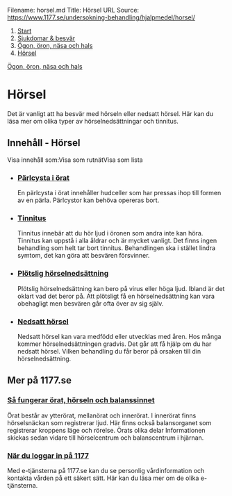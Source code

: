 Filename: horsel.md
Title: Hörsel
URL Source: https://www.1177.se/undersokning-behandling/hjalpmedel/horsel/

1.  [Start](https://www.1177.se/)
2.  [Sjukdomar & besvär](https://www.1177.se/sjukdomar--besvar/)
3.  [Ögon, öron, näsa och hals](https://www.1177.se/sjukdomar--besvar/ogon-oron-nasa-och-hals/)
4.  [Hörsel](https://www.1177.se/sjukdomar--besvar/ogon-oron-nasa-och-hals/horsel/)

[Ögon, öron, näsa och hals](https://www.1177.se/sjukdomar--besvar/ogon-oron-nasa-och-hals/)

Hörsel
======

Det är vanligt att ha besvär med hörseln eller nedsatt hörsel. Här kan du läsa mer om olika typer av hörselnedsättningar och tinnitus.

Innehåll - Hörsel
-----------------

Visa innehåll som:Visa som rutnätVisa som lista

*   ### [Pärlcysta i örat](https://www.1177.se/sjukdomar--besvar/ogon-oron-nasa-och-hals/horsel/parlcysta-i-orat/)
    
    En pärlcysta i örat innehåller hudceller som har pressas ihop till formen av en pärla. Pärlcystor kan behöva opereras bort.
    
*   ### [Tinnitus](https://www.1177.se/sjukdomar--besvar/ogon-oron-nasa-och-hals/horsel/tinnitus/)
    
    Tinnitus innebär att du hör ljud i öronen som andra inte kan höra. Tinnitus kan uppstå i alla åldrar och är mycket vanligt. Det finns ingen behandling som helt tar bort tinnitus. Behandlingen ska i stället lindra symtom, det kan göra att besvären försvinner.
    
*   ### [Plötslig hörselnedsättning](https://www.1177.se/sjukdomar--besvar/ogon-oron-nasa-och-hals/horsel/plotslig-horselnedsattning--sudden-deafness/)
    
    Plötslig hörselnedsättning kan bero på virus eller höga ljud. Ibland är det oklart vad det beror på. Att plötsligt få en hörselnedsättning kan vara obehagligt men besvären går ofta över av sig själv.
    
*   ### [Nedsatt hörsel](https://www.1177.se/sjukdomar--besvar/ogon-oron-nasa-och-hals/horsel/nedsatt-horsel/)
    
    Nedsatt hörsel kan vara medfödd eller utvecklas med åren. Hos många kommer hörselnedsättningen gradvis. Det går att få hjälp om du har nedsatt hörsel. Vilken behandling du får beror på orsaken till din hörselnedsättning.
    

Mer på 1177.se
--------------

### [Så fungerar örat, hörseln och balanssinnet](https://www.1177.se/liv--halsa/sa-fungerar-kroppen/sa-fungerar-orat-horseln-och-balanssinnet/)

Örat består av ytterörat, mellanörat och innerörat. I innerörat finns hörselsnäckan som registrerar ljud. Här finns också balansorganet som registrerar kroppens läge och rörelse. Örats olika delar Informationen skickas sedan vidare till hörselcentrum och balanscentrum i hjärnan.

### [När du loggar in på 1177](https://www.1177.se/om-1177/nar-du-loggar-in-pa-1177.se/)

Med e-tjänsterna på 1177.se kan du se personlig vårdinformation och kontakta vården på ett säkert sätt. Här kan du läsa mer om de olika e-tjänsterna.
